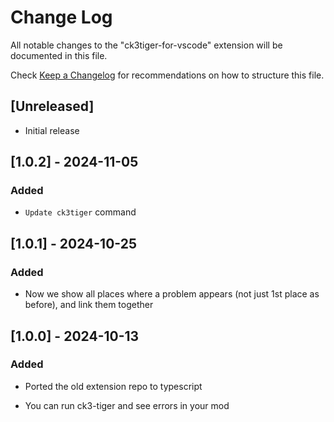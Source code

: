 # Change Log

All notable changes to the "ck3tiger-for-vscode" extension will be documented in this file.

Check [Keep a Changelog](http://keepachangelog.com/) for recommendations on how to structure this file.

## [Unreleased]

- Initial release

## [1.0.2] - 2024-11-05

### Added

- `Update ck3tiger` command 

## [1.0.1] - 2024-10-25

### Added

- Now we show all places where a problem appears (not just 1st place as before), and link them together

## [1.0.0] - 2024-10-13

### Added

- Ported the old extension repo to typescript

- You can run ck3-tiger and see errors in your mod 

